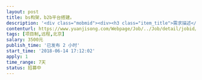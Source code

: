```yaml
---                
layout: post       
title: bs构架，b2b平台搭建。           
description: '<div class="mobmid"><div><h3 class="item_title">需求描述</h3><p>我的需求，<br/>1.远程调用我计算机里的数据，在本机上形成存储过程。<br/>2.通过网页的形式，调用该存储过程。<br/>3.存储过程的相关参数通过网页输入。<br/>4.形成结果集后，用户可以增加栏后，返馈回数据库。<br/>5.网页，通过用户设置权限。</p></div><!--info end--></div>'     
contenturl: https://www.yuanjisong.com/Webpage/Job/../Job/detail/jobid/101574      
tags: [项目制,远程,北京]            
salary: 3500元          
publish_time: '已发布 2 小时'         
start_time: '2018-06-14 17:12:02'           
apply: 1                   
time_range: 7天              
status: 招募中                  
---                 
```

